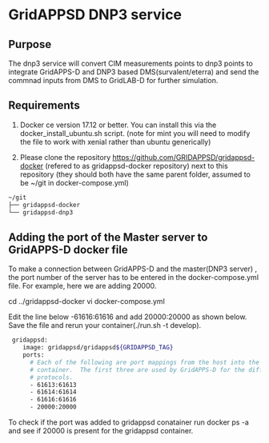 # GridAPPSD DNP3 service

## Purpose

The dnp3 service will convert CIM measurements points to dnp3 points to integrate GridAPPS-D and DNP3 based DMS(survalent/eterra) and send the commnad inputs from DMS to GridLAB-D for further simulation.

## Requirements

1. Docker ce version 17.12 or better.  You can install this via the docker_install_ubuntu.sh script.  (note for mint you will need to modify the file to work with xenial rather than ubuntu generically)

2. Please clone the repository <https://github.com/GRIDAPPSD/gridappsd-docker> (refered to as gridappsd-docker repository) next to this repository (they should both have the same parent folder, assumed to be ~/git in docker-compose.yml)

``` bash
~/git
├── gridappsd-docker
└── gridappsd-dnp3	

```
## Adding the port of the Master server to GridAPPS-D docker file 

To make a connection between GridAPPS-D and the master(DNP3 server) , the port number of the server has to be entered in the docker-compose.yml file. For example, here we are adding 20000.

cd ../gridappsd-docker
vi docker-compose.yml

Edit the line below -61616:61616 and add 20000:20000 as shown below. Save the file and rerun your container(./run.sh -t develop). 

``` bash
 gridappsd:
    image: gridappsd/gridappsd${GRIDAPPSD_TAG}
    ports:
      # Each of the following are port mappings from the host into the
      # container.  The first three are used by GridAPPS-D for the different
      # protocols.
      - 61613:61613
      - 61614:61614
      - 61616:61616
      - 20000:20000
  ```    
      
 To check if the port was added to gridappsd conatainer run docker ps -a and see if 20000 is present for the gridappsd container.


